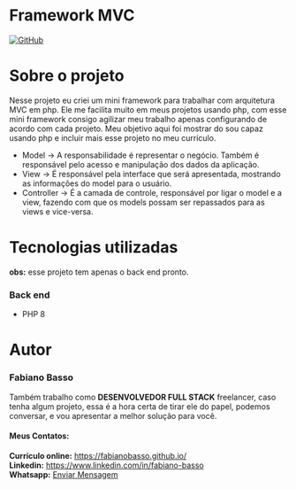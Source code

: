 # Framework MVC

[![GitHub](https://img.shields.io/github/license/fabianobasso/Jogo_De_Xadrez)](https://github.com/fabianobasso/mvc_framework/blob/master/LICENSE) 

# Sobre o projeto

Nesse projeto eu criei um mini framework para trabalhar com arquitetura MVC em php.
Ele me facilita muito em meus projetos usando php, com esse mini framework consigo agilizar meu trabalho apenas configurando de acordo com cada projeto.
Meu objetivo aqui foi mostrar do sou capaz usando php e incluir mais esse projeto no meu currículo.

- Model -> A responsabilidade é representar o negócio. Também é responsável pelo acesso e manipulação dos dados da aplicação.
- View -> É responsável pela interface que será apresentada, mostrando as informações do model para o usuário.
- Controller -> É a camada de controle, responsável por ligar o model e a view, fazendo com que os models possam ser repassados para as views e vice-versa.

# Tecnologias utilizadas

**obs:** esse projeto tem apenas o back end pronto.
### Back end
- PHP 8


# Autor

### Fabiano Basso
Também trabalho como **DESENVOLVEDOR FULL STACK** freelancer, caso tenha algum projeto, essa é a hora certa de tirar ele do papel, podemos conversar, e vou apresentar a melhor solução para você.

#### Meus Contatos:
**Currículo online:** https://fabianobasso.github.io/
<br>
**Linkedin:** https://www.linkedin.com/in/fabiano-basso
<br>
**Whatsapp:** [Enviar Mensagem](https://api.whatsapp.com/send?phone=5519999979098)
